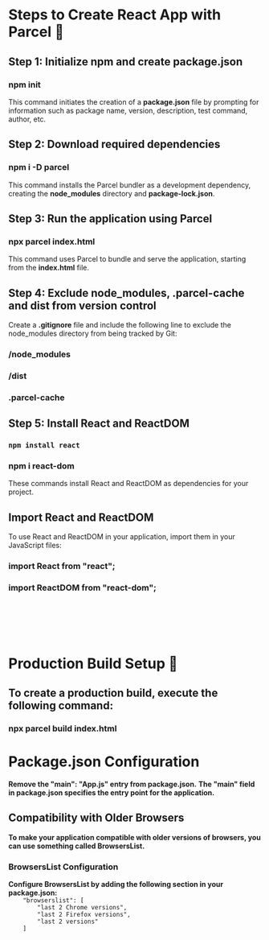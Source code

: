 <h1>Steps to Create React App with Parcel 🚀</h1>
<h2>Step 1: Initialize npm and create package.json</h2>
<h3>npm init</h3>
<p>This command initiates the creation of a <b>package.json</b> file by prompting for information such as package name, version, description, test command, author, etc.</p>

<h2>Step 2: Download required dependencies</h2>
<h3>npm i -D parcel</h3>
<p>This command installs the Parcel bundler as a development dependency, creating the <b>node_modules</b> directory and <b>package-lock.json</b>.</p>

<h2>Step 3: Run the application using Parcel</h2>
<h3>npx parcel index.html</h3>
<p>This command uses Parcel to bundle and serve the application, starting from the <b>index.html</b> file.</p>

<h2>Step 4: Exclude node_modules, .parcel-cache and dist from version control</h2>
<p>Create a <b>.gitignore</b> file and include the following line to exclude the node_modules directory from being tracked by Git:</p>
<h3>/node_modules</h3>
<h3>/dist</h3>
<h3>.parcel-cache</h3>

<h2>Step 5: Install React and ReactDOM</h2>
<h3><code>npm install react</code></h3>
<h3>npm i react-dom</h3>
<p>These commands install React and ReactDOM as dependencies for your project.</p>


<h2>Import React and ReactDOM</h2>
<p>To use React and ReactDOM in your application, import them in your JavaScript files:</p>
<h3>import React from "react";</h3>
<h3>import ReactDOM from "react-dom";</h3>

</br>
</br>
</br>
</br>

<h1>Production Build Setup 🚀</h1>

<h2>To create a production build, execute the following command:</h2>
<h3>npx parcel build index.html</h3>

<h1>Package.json Configuration</h1>
<b>Remove the "main": "App.js" entry from package.json.</b>
<b>The "main" field in package.json specifies the entry point for the application.</b>

<h2>Compatibility with Older Browsers</h2>
<b>To make your application compatible with older versions of browsers, you can use something called BrowsersList.</b>

<h3>BrowsersList Configuration</h3>
<b>Configure BrowsersList by adding the following section in your package.json:</b>
<code>
    "browserslist": [
        "last 2 Chrome versions",
        "last 2 Firefox versions",
        "last 2 versions"
    ]
</code>


